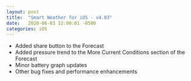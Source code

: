 ```yaml
---
layout: post
title:  "Smart Weather for iOS - v4.03"
date:   2020-06-03 12:00:01 -0500
categories: iOS
---
```


- Added share button to the Forecast
- Added pressure trend to the More Current Conditions section of the Forecast
- Minor battery graph updates
- Other bug fixes and performance enhancements
